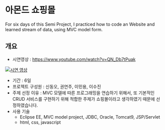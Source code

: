 # 아몬드 쇼핑몰

For six days of this Semi Project,  I practiced how to code an Website  and learned stream of data,  using MVC model form.

## 개요
- 시연영상 : https://www.youtube.com/watch?v=QN_Db7tPuak

[![시연 영상](https://img.youtube.com/vi/QN_Db7tPuak/0.jpg)](https://www.youtube.com/watch?v=QN_Db7tPuak)

- 기간 : 6일
- 프로젝트 구성원 : 신동오, 권연주, 이민용, 이수진
- 주제 선정 이유 : MVC 모델에 따른 프로그래밍을 연습하기 위해서, 또 기본적인 CRUD 서비스를 구현하기 위해 적합한 주제가 쇼핑몰이라고 생각하였기 때문에 선정하였습니다. 
- 사용 기술
  * Eclipse EE, MVC model project, JDBC, Oracle, Tomcat9, JSP/Servlet
  * html, css, javascript
